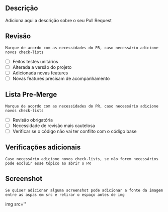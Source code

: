 ## Descrição

Adiciona aqui a descrição sobre o seu Pull Request

## Revisão

    Marque de acordo com as necessidades do PR, caso necessário adicione novos check-lists

- [ ] Feitos testes unitários 
- [ ] Alterada a versão do projeto
- [ ] Adicionada novas features
- [ ] Novas features precisam de acompanhamento

## Lista Pre-Merge

    Marque de acordo com as necessidades do PR, caso necessário adicione novos check-lists

- [ ] Revisão obrigatória
- [ ] Necessidade de revisão mais cautelosa
- [ ] Verificar se o código não vai ter conflito com o código base 

## Verificações adicionais

    Caso necessário adicione novos check-lists, se não forem necessários pode excluir esse tópico ao abrir o PR

## Screenshot

    Se quiser adicionar alguma screenshot pode adicionar a fonte da imagem entre as aspas em src e retirar o espaço antes de img 

  img src=''